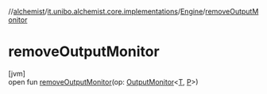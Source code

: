 //[alchemist](../../../index.md)/[it.unibo.alchemist.core.implementations](../index.md)/[Engine](index.md)/[removeOutputMonitor](remove-output-monitor.md)

# removeOutputMonitor

[jvm]\
open fun [removeOutputMonitor](remove-output-monitor.md)(op: [OutputMonitor](../../it.unibo.alchemist.boundary.interfaces/-output-monitor/index.md)<[T](../-array-indexed-priority-queue/index.md), [P](index.md)>)
